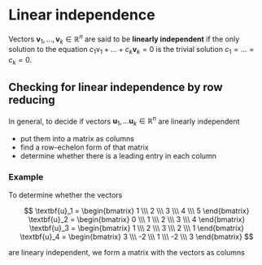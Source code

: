 # Linear independence

Vectors $\textbf{v}_1,...,\textbf{v}_k \in \mathbb{R}^n$ are said to be **linearly independent** if the only solution to the equation $c_1\text{v}_1+...+c_k\textbf{v}_k = 0$ is the trivial solution $c_1=...=c_k=0$.

## Checking for linear independence by row reducing

In general, to decide if vectors $\textbf{u}_1,...\textbf{u}_k \in \mathbb{R}^n$ are linearly independent

- put them into a matrix as columns
- find a row-echelon form of that matrix
- determine whether there is a leading entry in each column

### Example

To determine whether the vectors

$$
\textbf{u}_1 = \begin{bmatrix} 1 \\\ 2 \\\ 3 \\\ 4 \\\ 5 \end{bmatrix}
\textbf{u}_2 = \begin{bmatrix} 0 \\\ 1 \\\ 2 \\\ 3 \\\ 4 \end{bmatrix}
\textbf{u}_3 = \begin{bmatrix} 1 \\\ 2 \\\ 3 \\\ 2 \\\ 1 \end{bmatrix}
\textbf{u}_4 = \begin{bmatrix} 3 \\\ -2 \\\ 1 \\\ -2 \\\ 3 \end{bmatrix}
$$

are lineary independent, we form a matrix with the vectors as columns

